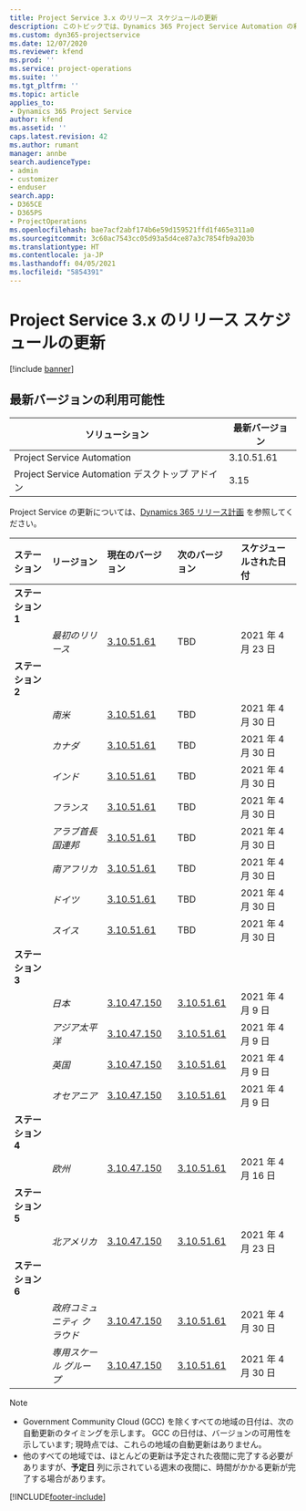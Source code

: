 ```yaml
---
title: Project Service 3.x のリリース スケジュールの更新
description: このトピックでは、Dynamics 365 Project Service Automation の利用可能なリリースと今後のリリースについて説明します。
ms.custom: dyn365-projectservice
ms.date: 12/07/2020
ms.reviewer: kfend
ms.prod: ''
ms.service: project-operations
ms.suite: ''
ms.tgt_pltfrm: ''
ms.topic: article
applies_to:
- Dynamics 365 Project Service
author: kfend
ms.assetid: ''
caps.latest.revision: 42
ms.author: rumant
manager: annbe
search.audienceType:
- admin
- customizer
- enduser
search.app:
- D365CE
- D365PS
- ProjectOperations
ms.openlocfilehash: bae7acf2abf174b6e59d159521ffd1f465e311a0
ms.sourcegitcommit: 3c60ac7543cc05d93a5d4ce87a3c7854fb9a203b
ms.translationtype: HT
ms.contentlocale: ja-JP
ms.lasthandoff: 04/05/2021
ms.locfileid: "5854391"
---
```

# <a name="update-release-schedule-for-project-service-3x"></a>Project Service 3.x のリリース スケジュールの更新

[!include [banner](../includes/psa-now-project-operations.md)]

## <a name="latest-version-availability"></a>最新バージョンの利用可能性

| ソリューション   | 最新バージョン |
|-------|----|
| Project Service Automation    | 3.10.51.61 |
| Project Service Automation デスクトップ アドイン                | 3.15          |

Project Service の更新については、[Dynamics 365 リリース計画](https://docs.microsoft.com/dynamics365/release-plans/) を参照してください。 

| ステーション  | リージョン | 現在のバージョン | 次のバージョン |  スケジュールされた日付
| :---   | :---   | :---   | :---   |:---   |         
|<strong>ステーション 1</strong> | |  |  | |
| | <i>最初のリリース</i> | [3.10.51.61](whats-new-ur-30.md) | TBD | 2021 年 4 月 23 日
|<strong>ステーション 2</strong> | |  |  | |
| | <i>南米</i> | [3.10.51.61](whats-new-ur-30.md) | TBD | 2021 年 4 月 30 日
| | <i>カナダ</i> | [3.10.51.61](whats-new-ur-30.md) | TBD | 2021 年 4 月 30 日
| | <i>インド</i> | [3.10.51.61](whats-new-ur-30.md) | TBD | 2021 年 4 月 30 日
| | <i>フランス</i> | [3.10.51.61](whats-new-ur-30.md) | TBD | 2021 年 4 月 30 日
| | <i>アラブ首長国連邦</i> | [3.10.51.61](whats-new-ur-30.md) | TBD | 2021 年 4 月 30 日
| | <i>南アフリカ</i> | [3.10.51.61](whats-new-ur-30.md) | TBD | 2021 年 4 月 30 日
| | <i>ドイツ</i> | [3.10.51.61](whats-new-ur-30.md) | TBD | 2021 年 4 月 30 日
| | <i>スイス</i> | [3.10.51.61](whats-new-ur-30.md) | TBD | 2021 年 4 月 30 日
|<strong>ステーション 3</strong> | |  |  | |
| | <i>日本</i> | [3.10.47.150](whats-new-ur-29-5.md) | [3.10.51.61](whats-new-ur-30.md) | 2021 年 4 月 9 日
| | <i>アジア太平洋</i> | [3.10.47.150](whats-new-ur-29-5.md) | [3.10.51.61](whats-new-ur-30.md) | 2021 年 4 月 9 日
| | <i>英国</i> | [3.10.47.150](whats-new-ur-29-5.md) | [3.10.51.61](whats-new-ur-30.md) | 2021 年 4 月 9 日
| | <i>オセアニア</i> | [3.10.47.150](whats-new-ur-29-5.md) | [3.10.51.61](whats-new-ur-30.md) | 2021 年 4 月 9 日
|<strong>ステーション 4</strong> | |  |  | |
| | <i>欧州</i> | [3.10.47.150](whats-new-ur-29-5.md) | [3.10.51.61](whats-new-ur-30.md) | 2021 年 4 月 16 日
|<strong>ステーション 5</strong> | |  |  | |
| | <i>北アメリカ</i> | [3.10.47.150](whats-new-ur-29-5.md) | [3.10.51.61](whats-new-ur-30.md) | 2021 年 4 月 23 日
|<strong>ステーション 6</strong> | |  |  | |
| | <i>政府コミュニティ クラウド</i> | [3.10.47.150](whats-new-ur-29-5.md) | [3.10.51.61](whats-new-ur-30.md) | 2021 年 4 月 30 日
| | <i>専用スケール グループ</i> | [3.10.47.150](whats-new-ur-29-5.md) | [3.10.51.61](whats-new-ur-30.md) | 2021 年 4 月 30 日

>[!Note]
> - Government Community Cloud (GCC) を除くすべての地域の日付は、次の自動更新のタイミングを示します。 GCC の日付は、バージョンの可用性を示しています; 現時点では、これらの地域の自動更新はありません。
> - 他のすべての地域では、ほとんどの更新は予定された夜間に完了する必要がありますが、**予定日** 列に示されている週末の夜間に、時間がかかる更新が完了する場合があります。


[!INCLUDE[footer-include](../includes/footer-banner.md)]
